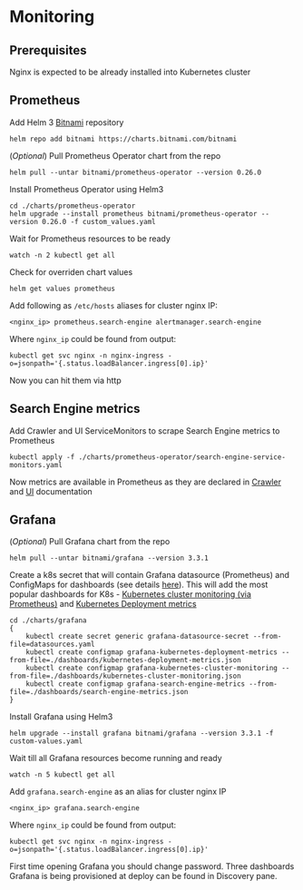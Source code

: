 # Monitoring

## Prerequisites

Nginx is expected to be already installed into Kubernetes cluster

## Prometheus

Add Helm 3 [Bitnami](https://hub.helm.sh/charts/bitnami) repository

    helm repo add bitnami https://charts.bitnami.com/bitnami

(_Optional_) Pull Prometheus Operator chart from the repo

    helm pull --untar bitnami/prometheus-operator --version 0.26.0

Install Prometheus Operator using Helm3

    cd ./charts/prometheus-operator
    helm upgrade --install prometheus bitnami/prometheus-operator --version 0.26.0 -f custom_values.yaml

Wait for Prometheus resources to be ready

    watch -n 2 kubectl get all

Check for overriden chart values

    helm get values prometheus

Add following as `/etc/hosts` aliases for cluster nginx IP:

    <nginx_ip> prometheus.search-engine alertmanager.search-engine

Where `nginx_ip` could be found from output:

    kubectl get svc nginx -n nginx-ingress -o=jsonpath='{.status.loadBalancer.ingress[0].ip}'

Now you can hit them via http

## Search Engine metrics

Add Crawler and UI ServiceMonitors to scrape Search Engine metrics to Prometheus

    kubectl apply -f ./charts/prometheus-operator/search-engine-service-monitors.yaml

Now metrics are available in Prometheus as they are declared in
[Crawler](https://github.com/otus-devops-2020-02-lineate/search_engine_crawler#%D0%BC%D0%BE%D0%BD%D0%B8%D1%82%D0%BE%D1%80%D0%B8%D0%BD%D0%B3)
and [UI](https://github.com/otus-devops-2020-02-lineate/search_engine_crawler#%D0%BC%D0%BE%D0%BD%D0%B8%D1%82%D0%BE%D1%80%D0%B8%D0%BD%D0%B3) documentation

## Grafana

(_Optional_) Pull Grafana chart from the repo

    helm pull --untar bitnami/grafana --version 3.3.1

Create a k8s secret that will contain Grafana datasource (Prometheus)
and ConfigMaps for dashboards (see details [here](https://hub.helm.sh/charts/bitnami/grafana)).
This will add the most popular dashboards for K8s -
[Kubernetes cluster monitoring (via Prometheus)](https://grafana.com/grafana/dashboards/315)
and [Kubernetes Deployment metrics](https://grafana.com/grafana/dashboards/741)

    cd ./charts/grafana
    {
        kubectl create secret generic grafana-datasource-secret --from-file=datasources.yaml
        kubectl create configmap grafana-kubernetes-deployment-metrics --from-file=./dashboards/kubernetes-deployment-metrics.json
        kubectl create configmap grafana-kubernetes-cluster-monitoring --from-file=./dashboards/kubernetes-cluster-monitoring.json
        kubectl create configmap grafana-search-engine-metrics --from-file=./dashboards/search-engine-metrics.json
    }

Install Grafana using Helm3

    helm upgrade --install grafana bitnami/grafana --version 3.3.1 -f custom-values.yaml

Wait till all Grafana resources become running and ready

    watch -n 5 kubectl get all

Add `grafana.search-engine` as an alias for cluster nginx IP

    <nginx_ip> grafana.search-engine

Where `nginx_ip` could be found from output:

    kubectl get svc nginx -n nginx-ingress -o=jsonpath='{.status.loadBalancer.ingress[0].ip}'

First time opening Grafana you should change password.
Three dashboards Grafana is being provisioned at deploy can be found in Discovery pane.
